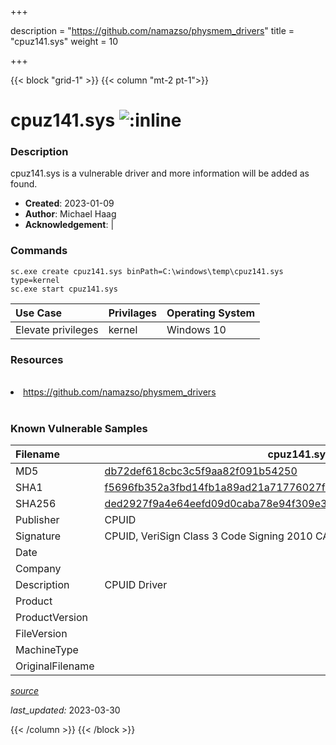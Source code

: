 +++

description = "https://github.com/namazso/physmem_drivers"
title = "cpuz141.sys"
weight = 10

+++


{{< block "grid-1" >}}
{{< column "mt-2 pt-1">}}


# cpuz141.sys ![:inline](/images/twitter_verified.png) 


### Description

cpuz141.sys is a vulnerable driver and more information will be added as found.

- **Created**: 2023-01-09
- **Author**: Michael Haag
- **Acknowledgement**:  | [](https://twitter.com/)

### Commands

```
sc.exe create cpuz141.sys binPath=C:\windows\temp\cpuz141.sys type=kernel
sc.exe start cpuz141.sys
```

| Use Case | Privilages | Operating System | 
|:---- | ---- | ---- |
| Elevate privileges | kernel | Windows 10 |

### Resources
<br>
<li><a href=" https://github.com/namazso/physmem_drivers"> https://github.com/namazso/physmem_drivers</a></li>
<br>

### Known Vulnerable Samples

| Filename | cpuz141.sys |
|:---- | ---- | 
| MD5 | <a href="https://www.virustotal.com/gui/file/db72def618cbc3c5f9aa82f091b54250">db72def618cbc3c5f9aa82f091b54250</a> |
| SHA1 | <a href="https://www.virustotal.com/gui/file/f5696fb352a3fbd14fb1a89ad21a71776027f9ab">f5696fb352a3fbd14fb1a89ad21a71776027f9ab</a> |
| SHA256 | <a href="https://www.virustotal.com/gui/file/ded2927f9a4e64eefd09d0caba78e94f309e3a6292841ae81d5528cab109f95d">ded2927f9a4e64eefd09d0caba78e94f309e3a6292841ae81d5528cab109f95d</a> |
| Publisher | CPUID |
| Signature | CPUID, VeriSign Class 3 Code Signing 2010 CA, VeriSign   |
| Date |  |
| Company |  |
| Description | CPUID Driver |
| Product |  |
| ProductVersion |  |
| FileVersion |  |
| MachineType |  |
| OriginalFilename |  |



[*source*](https://github.com/magicsword-io/LOLDrivers/tree/main/yaml/cpuz141.sys.yml)

*last_updated:* 2023-03-30








{{< /column >}}
{{< /block >}}

